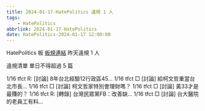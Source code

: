 ```yaml
---
title: 2024-01-17-HatePolitics 違規 1 人
tags:
    - HatePolitics
abbrlink: 2024-01-17-HatePolitics
date: HatePolitics-2024-01-17 12:00:00
---
```

HatePolitics 板 [板規連結](https://www.ptt.cc/bbs/HatePolitics/M.1617115262.A.D60.html)
昨天違規 1 人
<!-- more -->

違規清單
單日不得超過 5 篇

1/16 tfct R: [討論] 8年台北經驗12行政區45…
1/16 tfct □ [討論] 給柯文哲重當台北市長…
1/16 tfct □ [討論] 柯文哲家特別會理財嗎？
1/16 tfct □ [討論] 黃33才是最賺的？
1/16 tfct R: [轉錄] 台灣民眾黨FB：改善缺…
1/16 tfct □ [討論] 台大醫院的老員工有料…